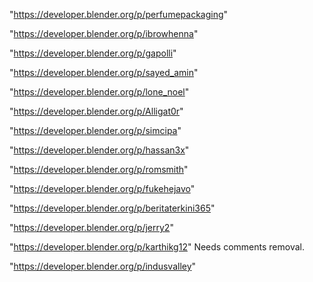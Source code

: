 "https://developer.blender.org/p/perfumepackaging"

"https://developer.blender.org/p/ibrowhenna"

"https://developer.blender.org/p/gapolli"

"https://developer.blender.org/p/sayed_amin"

"https://developer.blender.org/p/lone_noel"

"https://developer.blender.org/p/Alligat0r"

"https://developer.blender.org/p/simcipa"

"https://developer.blender.org/p/hassan3x"

"https://developer.blender.org/p/romsmith"

"https://developer.blender.org/p/fukehejavo"

"https://developer.blender.org/p/beritaterkini365"

"https://developer.blender.org/p/jerry2"

"https://developer.blender.org/p/karthikg12" Needs comments removal.

"https://developer.blender.org/p/indusvalley"

